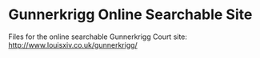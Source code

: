 Gunnerkrigg Online Searchable Site
========================

Files for the online searchable Gunnerkrigg Court site: http://www.louisxiv.co.uk/gunnerkrigg/
